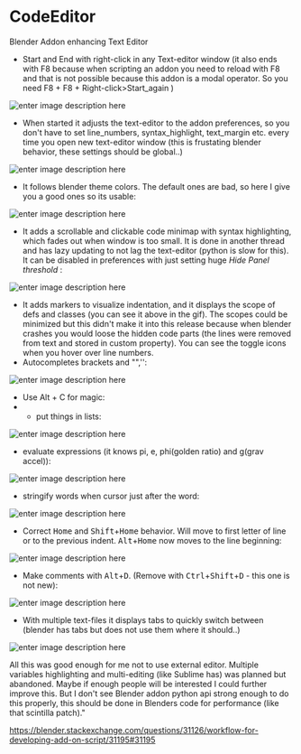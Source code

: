 # CodeEditor
Blender Addon enhancing Text Editor


* Start and End with right-click in any Text-editor window (it also ends with F8 because when scripting an addon you need to reload with F8 and that is not possible because this addon is a modal operator. So you need F8 + F8 + Right-click>Start_again )

![enter image description here](https://i.stack.imgur.com/lznSW.png)
* When started it adjusts the text-editor to the addon preferences, so you don't have to set line_numbers, syntax_highlight, text_margin etc. every time you open new text-editor window (this is frustating blender behavior, these settings should be global..)

![enter image description here](https://i.stack.imgur.com/UyImH.png)
* It follows blender theme colors. The default ones are bad, so here I give you a good ones so its usable:

![enter image description here](https://i.stack.imgur.com/lwgVx.png)
* It adds a scrollable and clickable code minimap with syntax highlighting, which fades out when window is too small. It is done in another thread and has lazy updating to not lag the text-editor (python is slow for this). It can be disabled in preferences with just setting huge  *Hide Panel threshold* :

![enter image description here](https://i.stack.imgur.com/jOCEX.gif)
* It adds markers to visualize indentation, and it displays the scope of defs and classes (you can see it above in the gif). The scopes could be minimized but this didn't make it into this release because when blender crashes you would loose the hidden code parts (the lines were removed from text and stored in custom property). You can see the toggle icons when you hover over line numbers.
* Autocompletes brackets and "",'':

![enter image description here](https://i.stack.imgur.com/gv4j9.gif)
* Use Alt + C for magic:
* * put things in lists:

![enter image description here](https://i.stack.imgur.com/qIYin.gif)
  * evaluate expressions (it knows pi, e, phi(golden ratio) and g(grav accel)):
  
![enter image description here](https://i.stack.imgur.com/UDf4S.gif)

* stringify words when cursor just after the word:

![enter image description here](https://i.stack.imgur.com/qaNbj.gif)
* Correct <kbd>Home</kbd> and <kbd>Shift</kbd>+<kbd>Home</kbd> behavior. Will move to first letter of line or to the previous indent. <kbd>Alt</kbd>+<kbd>Home</kbd> now moves to the line beginning:

![enter image description here](https://i.stack.imgur.com/oC61Y.gif)
* Make comments with <kbd>Alt</kbd>+<kbd>D</kbd>. (Remove with <kbd>Ctrl</kbd>+<kbd>Shift</kbd>+<kbd>D</kbd> - this one is not new):

![enter image description here](https://i.stack.imgur.com/JYXRN.gif)
* With multiple text-files it displays tabs to quickly switch between (blender has tabs but does not use them where it should..)

![enter image description here](https://i.stack.imgur.com/mI0na.gif)

All this was good enough for me not to use external editor. Multiple variables highlighting and multi-editing (like Sublime has) was planned but abandoned. Maybe if enough people will be interested I could further improve this. But I don't see Blender addon python api strong enough to do this properly, this should be done in Blenders code for performance (like that scintilla patch)."

https://blender.stackexchange.com/questions/31126/workflow-for-developing-add-on-script/31195#31195
